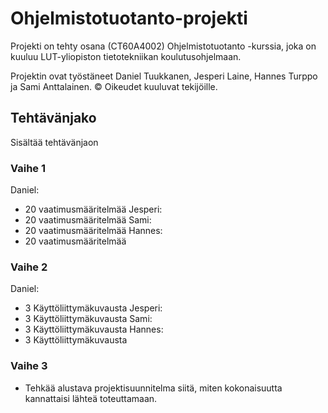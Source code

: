 # Ohjelmistotuotanto-projekti
Projekti on tehty osana (CT60A4002) Ohjelmistotuotanto -kurssia, joka on kuuluu LUT-yliopiston tietotekniikan koulutusohjelmaan.

Projektin ovat työstäneet Daniel Tuukkanen, Jesperi Laine, Hannes Turppo ja Sami Anttalainen. © Oikeudet kuuluvat tekijöille.

## Tehtävänjako
Sisältää tehtävänjaon

### Vaihe 1
Daniel:
* 20 vaatimusmääritelmää
Jesperi:
* 20 vaatimusmääritelmää
Sami:
* 20 vaatimusmääritelmää
Hannes:
* 20 vaatimusmääritelmää

### Vaihe 2
Daniel:
* 3 Käyttöliittymäkuvausta
Jesperi:
* 3 Käyttöliittymäkuvausta
Sami:
* 3 Käyttöliittymäkuvausta
Hannes:
* 3 Käyttöliittymäkuvausta

### Vaihe 3
* Tehkää alustava projektisuunnitelma siitä, miten kokonaisuutta kannattaisi lähteä toteuttamaan.
